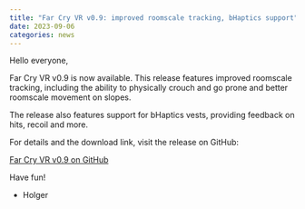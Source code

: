 ```yaml
---
title: "Far Cry VR v0.9: improved roomscale tracking, bHaptics support"
date: 2023-09-06
categories: news
---
```


Hello everyone,

Far Cry VR v0.9 is now available. This release features improved roomscale tracking, including the ability
to physically crouch and go prone and better roomscale movement on slopes.

The release also features support for bHaptics vests, providing feedback on hits, recoil and more.

For details and the download link, visit the release on GitHub:

[Far Cry VR v0.9 on GitHub](https://github.com/fholger/farcry_vrmod/releases/tag/v0.9.0)

Have fun!

- Holger
